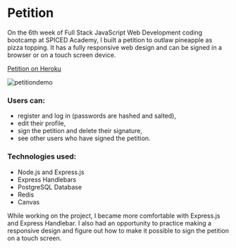 # Petition

On the 6th week of Full Stack JavaScript Web Development coding bootcamp at SPICED Academy, I built a petition to outlaw pineapple as pizza topping. It has a fully responsive web design and can be signed in a browser or on a touch screen device.

[Petition on Heroku](https://pineapplepetition.herokuapp.com/)

![petitiondemo](https://github.com/spicedacademy/horseradish-petition/blob/lina/petitiondemo.gif)

### Users can:

* register and log in (passwords are hashed and salted),
* edit their profile,
* sign the petition and delete their signature,
* see other users who have signed the petition.

### Technologies used:

* Node.js and Express.js
* Express Handlebars
* PostgreSQL Database
* Redis
* Canvas

While working on the project, I became more comfortable with Express.js and Express Handlebar. I also had an opportunity to practice making a responsive design and figure out how to make it possible to sign the petition on a touch screen.
